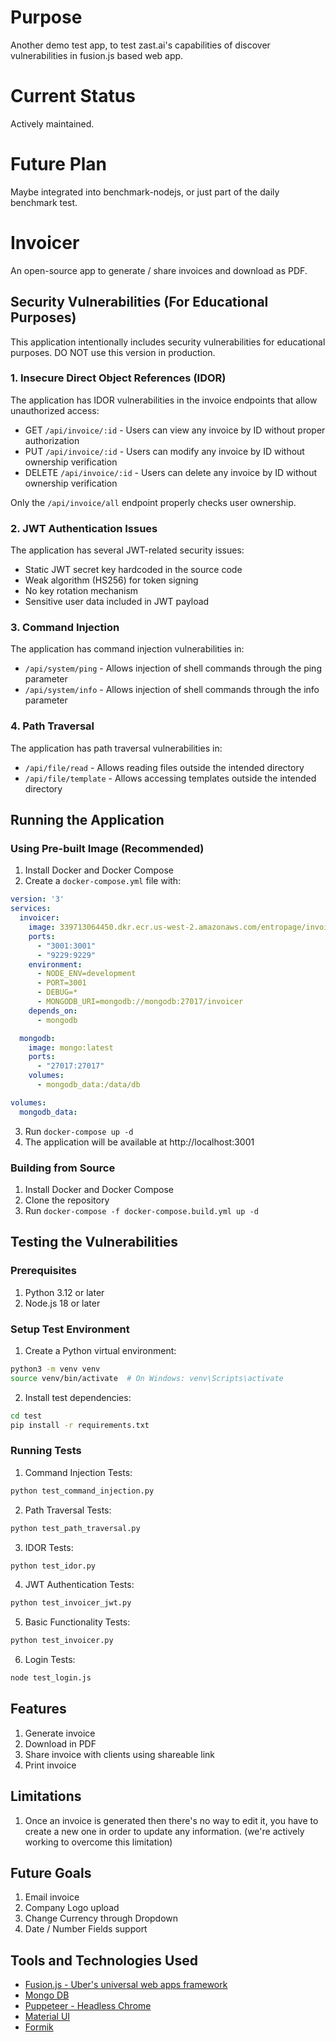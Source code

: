 # Purpose
Another demo test app, to test zast.ai's capabilities of discover vulnerabilities in fusion.js based web app.

# Current Status
Actively maintained.

# Future Plan
Maybe integrated into benchmark-nodejs, or just part of the daily benchmark test.

# Invoicer

An open-source app to generate / share invoices and download as PDF.

## Security Vulnerabilities (For Educational Purposes)

This application intentionally includes security vulnerabilities for educational purposes. DO NOT use this version in production.

### 1. Insecure Direct Object References (IDOR)

The application has IDOR vulnerabilities in the invoice endpoints that allow unauthorized access:

- GET `/api/invoice/:id` - Users can view any invoice by ID without proper authorization
- PUT `/api/invoice/:id` - Users can modify any invoice by ID without ownership verification
- DELETE `/api/invoice/:id` - Users can delete any invoice by ID without ownership verification

Only the `/api/invoice/all` endpoint properly checks user ownership.

### 2. JWT Authentication Issues

The application has several JWT-related security issues:

- Static JWT secret key hardcoded in the source code
- Weak algorithm (HS256) for token signing
- No key rotation mechanism
- Sensitive user data included in JWT payload

### 3. Command Injection

The application has command injection vulnerabilities in:

- `/api/system/ping` - Allows injection of shell commands through the ping parameter
- `/api/system/info` - Allows injection of shell commands through the info parameter

### 4. Path Traversal

The application has path traversal vulnerabilities in:

- `/api/file/read` - Allows reading files outside the intended directory
- `/api/file/template` - Allows accessing templates outside the intended directory

## Running the Application

### Using Pre-built Image (Recommended)

1. Install Docker and Docker Compose
2. Create a `docker-compose.yml` file with:
```yaml
version: '3'
services:
  invoicer:
    image: 339713064450.dkr.ecr.us-west-2.amazonaws.com/entropage/invoicer:0.3
    ports:
      - "3001:3001"
      - "9229:9229"
    environment:
      - NODE_ENV=development
      - PORT=3001
      - DEBUG=*
      - MONGODB_URI=mongodb://mongodb:27017/invoicer
    depends_on:
      - mongodb

  mongodb:
    image: mongo:latest
    ports:
      - "27017:27017"
    volumes:
      - mongodb_data:/data/db

volumes:
  mongodb_data:
```
3. Run `docker-compose up -d`
4. The application will be available at http://localhost:3001

### Building from Source

1. Install Docker and Docker Compose
2. Clone the repository
3. Run `docker-compose -f docker-compose.build.yml up -d`

## Testing the Vulnerabilities

### Prerequisites

1. Python 3.12 or later
2. Node.js 18 or later

### Setup Test Environment

1. Create a Python virtual environment:
```bash
python3 -m venv venv
source venv/bin/activate  # On Windows: venv\Scripts\activate
```

2. Install test dependencies:
```bash
cd test
pip install -r requirements.txt
```

### Running Tests

1. Command Injection Tests:
```bash
python test_command_injection.py
```

2. Path Traversal Tests:
```bash
python test_path_traversal.py
```

3. IDOR Tests:
```bash
python test_idor.py
```

4. JWT Authentication Tests:
```bash
python test_invoicer_jwt.py
```

5. Basic Functionality Tests:
```bash
python test_invoicer.py
```

6. Login Tests:
```bash
node test_login.js
```

## Features

1. Generate invoice
2. Download in PDF
3. Share invoice with clients using shareable link
4. Print invoice

## Limitations

1. Once an invoice is generated then there's no way to edit it, you have to create a new one in order to update any information. (we're actively working to overcome this limitation)

## Future Goals

1. Email invoice
2. Company Logo upload
3. Change Currency through Dropdown
4. Date / Number Fields support

## Tools and Technologies Used

- [Fusion.js - Uber's universal web apps framework](https://fusionjs.com/)
- [Mongo DB](https://www.mongodb.com/)
- [Puppeteer - Headless Chrome](https://github.com/GoogleChrome/puppeteer)
- [Material UI](https://material-ui.com/)
- [Formik](https://github.com/jaredpalmer/formik)
